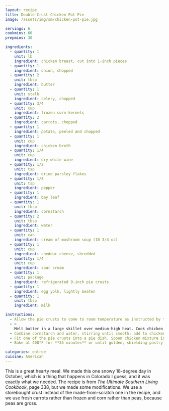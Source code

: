 ```yaml
---
layout: recipe
title: Double-Crust Chicken Pot Pie
image: /assets/img/sm/chicken-pot-pie.jpg

servings: 6
cookmins: 60
prepmins: 30

ingredients:
  - quantity: 1
    unit: lb
    ingredient: chicken breast, cut into 1-inch pieces
  - quantity: 1
    ingredient: onion, chopped
  - quantity: 2
    unit: tbsp
    ingredient: butter
  - quantity: 1
    unit: stalk
    ingredient: celery, chopped
  - quantity: 3/4
    unit: cup
    ingredient: frozen corn kernels
  - quantity: 2
    ingredient: carrots, chopped
  - quantity: 1
    ingredient: potato, peeled and chopped
  - quantity: 1
    unit: cup
    ingredient: chicken broth
  - quantity: 1/4
    unit: cup
    ingredient: dry white wine
  - quantity: 1/2
    unit: tsp
    ingredient: dried parsley flakes
  - quantity: 1/4
    unit: tsp
    ingredient: pepper
  - quantity: 1
    ingredient: bay leaf
  - quantity: 1
    unit: tbsp
    ingredient: cornstarch
  - quantity: 2
    unit: tbsp
    ingredient: water
  - quantity: 1
    unit: can
    ingredient: cream of mushroom soup (10 3/4 oz)
  - quantity: 1
    unit: cup
    ingredient: cheddar cheese, shredded
  - quantity: 1/4
    unit: cup
    ingredient: sour cream
  - quantity: 1
    unit: package
    ingredient: refrigerated 9-inch pie crusts
  - quantity: 1
    ingredient: egg yolk, lightly beaten
  - quantity: 1
    unit: tbsp
    ingredient: milk

instructions:
  - Allow the pie crusts to come to room temperature as instructed by the packaging.
  - >
    Melt butter in a large skillet over medium-high heat. Cook chicken and onion in the butter, stirring constantly, until chicken is browned and onion is tender. Stir in these ingredients: celery, corn, carrots, potato, chicken broth, white wine, parsley, pepper, and bay leaf. Bring to a boil; cover, reduce heat, and simmer **15 minutes** or until vegetables are tender. Discard bay leaf.
  - Combine cornstarch and water, stirring until smooth; add to chicken mixture. Bring to a boil over medium heat, stirring constantly. Remove from heat; stir in soup, cheese, and sour cream.
  - Fit one of the pie crusts into a pie dish. Spoon chicken mixture into crust. Place remaining crust over chicken mixture; trim, seal, and crimp edges. Cut slits in pastry. Combine egg yolk and milk; brush over pastry.
  - Bake at 400°F for **35 minutes** or until golden, shielding pastry with aluminum foil during last 5 minutes to prevent excessive browning, if necessary.

categories: entree
cuisine: American
---
```


This is a great hearty meal. We made this one snowy 18-degree day in October, which is a thing that happens in Colorado I guess, and it was exactly what we needed. The recipe is from *The Ultimate Southern Living Cookbook*, page 338, but we made some modifications. We use a storebought crust instead of the made-from-scratch one in the recipe, and we use fresh carrots rather than frozen and corn rather than peas, because peas are gross.